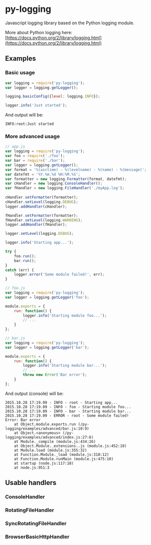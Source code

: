 # py-logging
Javascript logging library based on the Python logging module.

More about Python logging here: [https://docs.python.org/2/library/logging.html](https://docs.python.org/2/library/logging.html)

## Examples

### Basic usage

```javascript
var logging = require('py-logging');
var logger = logging.getLogger();

logging.basicConfig({level: logging.INFO});

logger.info('Just started');
```
And output will be:
```
INFO:root:Just started
```

### More advanced usage

```javascript
// app.js
var logging = require('py-logging');
var foo = require('./foo');
var bar = require('./bar');
var logger = logging.getLogger();
var format = '%(asctime) - %(levelname) - %(name) - %(message)';
var datefmt = '%Y.%m.%d %H:%M.%S';
var formatter = new logging.Formatter(format, datefmt);
var cHandler = new logging.ConsoleHandler();
var fHandler = new logging.FileHandler('./myApp.log');
 
cHandler.setFormatter(formatter);
cHandler.setLevel(logging.DEBUG);
logger.addHandler(cHandler);

fHandler.setFormatter(formatter);
fHandler.setLevel(logging.WARNING);
logger.addHandler(fHandler);

logger.setLevel(logging.DEBUG);

logger.info('Starting app...');

try {
	foo.run();
	bar.run();
}
catch (err) {
	logger.error('Some module failed!', err);
}
```
```javascript
// foo.js
var logging = require('py-logging');
var logger = logging.getLogger('foo');

module.exports = {
	run: function() {
		logger.info('Starting module foo...');
		// ...
	}
};
```
```javascript
// bar.js
var logging = require('py-logging');
var logger = logging.getLogger('bar');

module.exports = {
	run: function() {
		logger.info('Starting module bar...');
		// ...
		throw new Error('Bar error');
	}
};
```
And output (console) will be:
```
2015.10.28 17:19.09 - INFO - root - Starting app...
2015.10.28 17:19.09 - INFO - foo - Starting module foo...
2015.10.28 17:19.09 - INFO - bar - Starting module bar...
2015.10.28 17:19.09 - ERROR - root - Some module failed!
Error: Bar error
    at Object.module.exports.run (/py-logging/examples/advanced/bar.js:10:9)
    at Object.<anonymous> (/py-logging/examples/advanced/index.js:27:6)
    at Module._compile (module.js:434:26)
    at Object.Module._extensions..js (module.js:452:10)
    at Module.load (module.js:355:32)
    at Function.Module._load (module.js:310:12)
    at Function.Module.runMain (module.js:475:10)
    at startup (node.js:117:18)
    at node.js:951:3
```

## Usable handlers

### ConsoleHandler
### RotatingFileHandler
### SyncRotatingFileHandler
### BrowserBasicHttpHandler
